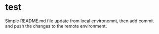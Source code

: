 # test

Simple README.md file update from local environemnt, then add commit and push the changes to the remote environment.